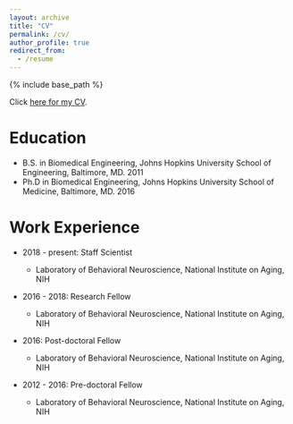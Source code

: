 ```yaml
---
layout: archive
title: "CV"
permalink: /cv/
author_profile: true
redirect_from:
  - /resume
---
```


{% include base_path %}

Click [here for my CV](https://drive.google.com/file/d/1on1T8gWKYQtfZaY7MuS7oEQS8E8xK_dA/view?usp=sharing).

Education
======
* B.S. in Biomedical Engineering, Johns Hopkins University School of Engineering, Baltimore, MD. 2011
* Ph.D in Biomedical Engineering, Johns Hopkins University School of Medicine, Baltimore, MD. 2016

Work Experience
======
* 2018 - present: Staff Scientist
  * Laboratory of Behavioral Neuroscience, National Institute on Aging, NIH

* 2016 - 2018: Research Fellow
  * Laboratory of Behavioral Neuroscience, National Institute on Aging, NIH

* 2016: Post-doctoral Fellow
  * Laboratory of Behavioral Neuroscience, National Institute on Aging, NIH

* 2012 - 2016: Pre-doctoral Fellow
  * Laboratory of Behavioral Neuroscience, National Institute on Aging, NIH
